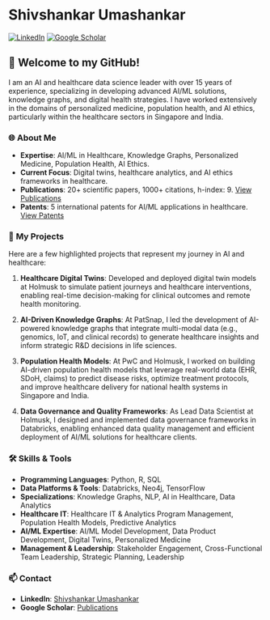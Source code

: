 # Shivshankar Umashankar

[![LinkedIn](https://img.shields.io/badge/LinkedIn-ShivshankarUmashankar-blue)](https://www.linkedin.com/in/shivshankarumashankar) [![Google Scholar](https://img.shields.io/badge/Google%20Scholar-Shivshankar%20Umashankar-green)](https://scholar.google.com/citations?user=K8XatykAAAAJ&hl=en)

## 👋 Welcome to my GitHub!

I am an AI and healthcare data science leader with over 15 years of experience, specializing in developing advanced AI/ML solutions, knowledge graphs, and digital health strategies. I have worked extensively in the domains of personalized medicine, population health, and AI ethics, particularly within the healthcare sectors in Singapore and India.

### 🌐 **About Me**
- **Expertise**: AI/ML in Healthcare, Knowledge Graphs, Personalized Medicine, Population Health, AI Ethics.
- **Current Focus**: Digital twins, healthcare analytics, and AI ethics frameworks in healthcare.
- **Publications**: 20+ scientific papers, 1000+ citations, h-index: 9. [View Publications](https://scholar.google.com/citations?user=K8XatykAAAAJ&hl=en)
- **Patents**: 5 international patents for AI/ML applications in healthcare. [View Patents](https://scholar.google.com/citations?user=K8XatykAAAAJ&hl=en)

### 🚀 **My Projects**
Here are a few highlighted projects that represent my journey in AI and healthcare:

1. **Healthcare Digital Twins**: Developed and deployed digital twin models at Holmusk to simulate patient journeys and healthcare interventions, enabling real-time decision-making for clinical outcomes and remote health monitoring.

2. **AI-Driven Knowledge Graphs**: At PatSnap, I led the development of AI-powered knowledge graphs that integrate multi-modal data (e.g., genomics, IoT, and clinical records) to generate healthcare insights and inform strategic R&D decisions in life sciences.

3. **Population Health Models**: At PwC and Holmusk, I worked on building AI-driven population health models that leverage real-world data (EHR, SDoH, claims) to predict disease risks, optimize treatment protocols, and improve healthcare delivery for national health systems in Singapore and India.

4. **Data Governance and Quality Frameworks**: As Lead Data Scientist at Holmusk, I designed and implemented data governance frameworks in Databricks, enabling enhanced data quality management and efficient deployment of AI/ML solutions for healthcare clients.

### 🛠 **Skills & Tools**

- **Programming Languages**: Python, R, SQL
- **Data Platforms & Tools**: Databricks, Neo4j, TensorFlow
- **Specializations**: Knowledge Graphs, NLP, AI in Healthcare, Data Analytics
- **Healthcare IT**: Healthcare IT & Analytics Program Management, Population Health Models, Predictive Analytics
- **AI/ML Expertise**: AI/ML Model Development, Data Product Development, Digital Twins, Personalized Medicine
- **Management & Leadership**: Stakeholder Engagement, Cross-Functional Team Leadership, Strategic Planning, Leadership

### 📫 **Contact**
- **LinkedIn**: [Shivshankar Umashankar](https://www.linkedin.com/in/shivshankarumashankar)
- **Google Scholar**: [Publications](https://scholar.google.com/citations?user=K8XatykAAAAJ&hl=en)

